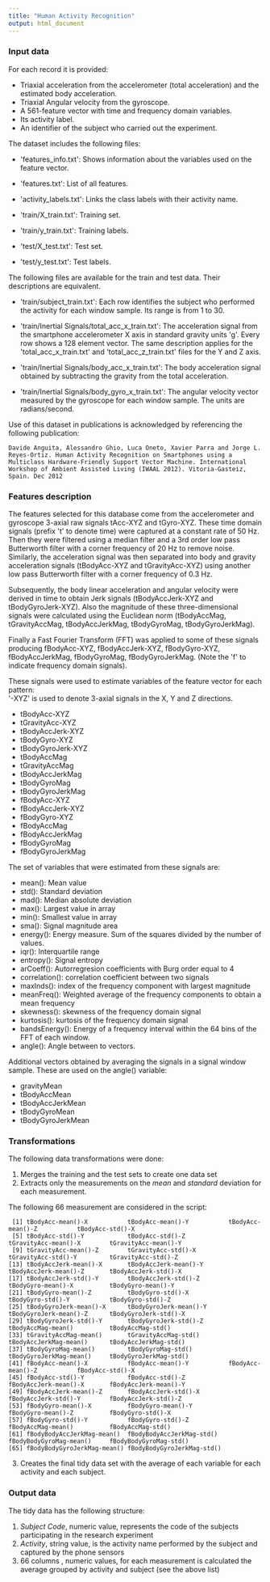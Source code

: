 ```yaml
---
title: "Human Activity Recognition"
output: html_document
---
```


### Input data

For each record it is provided:

* Triaxial acceleration from the accelerometer (total acceleration) and the estimated body acceleration.
* Triaxial Angular velocity from the gyroscope. 
* A 561-feature vector with time and frequency domain variables. 
* Its activity label. 
* An identifier of the subject who carried out the experiment.

The dataset includes the following files:


* 'features_info.txt': Shows information about the variables used on the feature vector.

* 'features.txt': List of all features.

* 'activity_labels.txt': Links the class labels with their activity name.

* 'train/X_train.txt': Training set.

* 'train/y_train.txt': Training labels.

* 'test/X_test.txt': Test set.

* 'test/y_test.txt': Test labels.

The following files are available for the train and test data. Their descriptions are equivalent. 

* 'train/subject_train.txt': Each row identifies the subject who performed the activity for each window sample. Its range is from 1 to 30. 

* 'train/Inertial Signals/total_acc_x_train.txt': The acceleration signal from the smartphone accelerometer X axis in standard gravity units 'g'. Every row shows a 128 element vector. The same description applies for the 'total_acc_x_train.txt' and 'total_acc_z_train.txt' files for the Y and Z axis. 

* 'train/Inertial Signals/body_acc_x_train.txt': The body acceleration signal obtained by subtracting the gravity from the total acceleration. 

* 'train/Inertial Signals/body_gyro_x_train.txt': The angular velocity vector measured by the gyroscope for each window sample. The units are radians/second.

Use of this dataset in publications is acknowledged by referencing the following publication: 

`Davide Anguita, Alessandro Ghio, Luca Oneto, Xavier Parra and Jorge L. Reyes-Ortiz. Human Activity Recognition on Smartphones using a Multiclass Hardware-Friendly Support Vector Machine. International Workshop of Ambient Assisted Living (IWAAL 2012). Vitoria-Gasteiz, Spain. Dec 2012`


### Features description

The features selected for this database come from the accelerometer and gyroscope 3-axial raw signals tAcc-XYZ and tGyro-XYZ. These time domain signals (prefix 't' to denote time) were captured at a constant rate of 50 Hz. Then they were filtered using a median filter and a 3rd order low pass Butterworth filter with a corner frequency of 20 Hz to remove noise. Similarly, the acceleration signal was then separated into body and gravity acceleration signals (tBodyAcc-XYZ and tGravityAcc-XYZ) using another low pass Butterworth filter with a corner frequency of 0.3 Hz. 

Subsequently, the body linear acceleration and angular velocity were derived in time to obtain Jerk signals (tBodyAccJerk-XYZ and tBodyGyroJerk-XYZ). Also the magnitude of these three-dimensional signals were calculated using the Euclidean norm (tBodyAccMag, tGravityAccMag, tBodyAccJerkMag, tBodyGyroMag, tBodyGyroJerkMag). 

Finally a Fast Fourier Transform (FFT) was applied to some of these signals producing fBodyAcc-XYZ, fBodyAccJerk-XYZ, fBodyGyro-XYZ, fBodyAccJerkMag, fBodyGyroMag, fBodyGyroJerkMag. (Note the 'f' to indicate frequency domain signals). 

These signals were used to estimate variables of the feature vector for each pattern:  
'-XYZ' is used to denote 3-axial signals in the X, Y and Z directions.

* tBodyAcc-XYZ
* tGravityAcc-XYZ
* tBodyAccJerk-XYZ
* tBodyGyro-XYZ
* tBodyGyroJerk-XYZ
* tBodyAccMag
* tGravityAccMag
* tBodyAccJerkMag
* tBodyGyroMag
* tBodyGyroJerkMag
* fBodyAcc-XYZ
* fBodyAccJerk-XYZ
* fBodyGyro-XYZ
* fBodyAccMag
* fBodyAccJerkMag
* fBodyGyroMag
* fBodyGyroJerkMag

The set of variables that were estimated from these signals are: 

* mean(): Mean value
* std(): Standard deviation
* mad(): Median absolute deviation 
* max(): Largest value in array
* min(): Smallest value in array
* sma(): Signal magnitude area
* energy(): Energy measure. Sum of the squares divided by the number of values. 
* iqr(): Interquartile range 
* entropy(): Signal entropy
* arCoeff(): Autorregresion coefficients with Burg order equal to 4
* correlation(): correlation coefficient between two signals
* maxInds(): index of the frequency component with largest magnitude
* meanFreq(): Weighted average of the frequency components to obtain a mean frequency
* skewness(): skewness of the frequency domain signal 
* kurtosis(): kurtosis of the frequency domain signal 
* bandsEnergy(): Energy of a frequency interval within the 64 bins of the FFT of each window.
* angle(): Angle between to vectors.

Additional vectors obtained by averaging the signals in a signal window sample. These are used on the angle() variable:

* gravityMean
* tBodyAccMean
* tBodyAccJerkMean
* tBodyGyroMean
* tBodyGyroJerkMean


### Transformations

The following data transformations were done:

1. Merges the training and the test sets to create one data set
2. Extracts only the measurements on the *mean* and *standard* deviation for each measurement.

The following 66 measurement are considered in the script:

```{r}
 [1] tBodyAcc-mean()-X           tBodyAcc-mean()-Y           tBodyAcc-mean()-Z           tBodyAcc-std()-X           
 [5] tBodyAcc-std()-Y            tBodyAcc-std()-Z            tGravityAcc-mean()-X        tGravityAcc-mean()-Y       
 [9] tGravityAcc-mean()-Z        tGravityAcc-std()-X         tGravityAcc-std()-Y         tGravityAcc-std()-Z        
[13] tBodyAccJerk-mean()-X       tBodyAccJerk-mean()-Y       tBodyAccJerk-mean()-Z       tBodyAccJerk-std()-X       
[17] tBodyAccJerk-std()-Y        tBodyAccJerk-std()-Z        tBodyGyro-mean()-X          tBodyGyro-mean()-Y         
[21] tBodyGyro-mean()-Z          tBodyGyro-std()-X           tBodyGyro-std()-Y           tBodyGyro-std()-Z          
[25] tBodyGyroJerk-mean()-X      tBodyGyroJerk-mean()-Y      tBodyGyroJerk-mean()-Z      tBodyGyroJerk-std()-X      
[29] tBodyGyroJerk-std()-Y       tBodyGyroJerk-std()-Z       tBodyAccMag-mean()          tBodyAccMag-std()          
[33] tGravityAccMag-mean()       tGravityAccMag-std()        tBodyAccJerkMag-mean()      tBodyAccJerkMag-std()      
[37] tBodyGyroMag-mean()         tBodyGyroMag-std()          tBodyGyroJerkMag-mean()     tBodyGyroJerkMag-std()     
[41] fBodyAcc-mean()-X           fBodyAcc-mean()-Y           fBodyAcc-mean()-Z           fBodyAcc-std()-X           
[45] fBodyAcc-std()-Y            fBodyAcc-std()-Z            fBodyAccJerk-mean()-X       fBodyAccJerk-mean()-Y      
[49] fBodyAccJerk-mean()-Z       fBodyAccJerk-std()-X        fBodyAccJerk-std()-Y        fBodyAccJerk-std()-Z       
[53] fBodyGyro-mean()-X          fBodyGyro-mean()-Y          fBodyGyro-mean()-Z          fBodyGyro-std()-X          
[57] fBodyGyro-std()-Y           fBodyGyro-std()-Z           fBodyAccMag-mean()          fBodyAccMag-std()          
[61] fBodyBodyAccJerkMag-mean()  fBodyBodyAccJerkMag-std()   fBodyBodyGyroMag-mean()     fBodyBodyGyroMag-std()     
[65] fBodyBodyGyroJerkMag-mean() fBodyBodyGyroJerkMag-std() 
```

3. Creates the final tidy data set with the average of each variable for each activity and each subject.

### Output data

The tidy data has the following structure:

1. *Subject Code*, numeric value, represents the code of the subjects participating in the research experiment
2. *Activity*, string value, is the activity name performed by the subject and captured by the phone sensors
3. 66 columns , numeric values, for each measurement is calculated the average grouped by activity and subject (see the above list)

